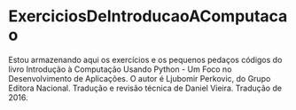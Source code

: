 # ExerciciosDeIntroducaoAComputacao

Estou armazenando aqui os exercícios e os pequenos pedaços códigos do livro Introdução à Computação Usando Python - Um Foco no Desenvolvimento de Aplicações. O autor é Ljubomir Perkovic, do Grupo Editora Nacional. Tradução e revisão técnica de Daniel Vieira. Tradução de 2016.
